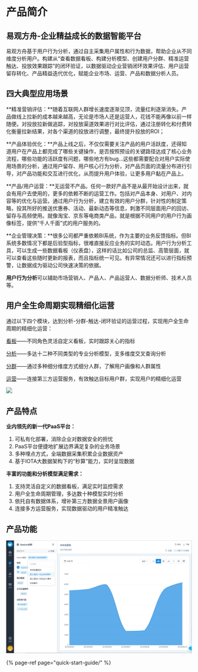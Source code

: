 # 产品简介

## 易观方舟-企业精益成长的数据智能平台

易观方舟基于用户行为分析，通过自主采集用户属性和行为数据，帮助企业从不同维度分析用户。构建从“查看数据看板、构建分析模型、创建用户分群、精准运营触达、投放效果跟踪”的闭环验证，以数据驱动企业营销闭环效果评估、用户运营留存转化、产品精益迭代优化，赋能企业市场、运营、产品和数据分析人员。

## 四大典型应用场景

**精准营销评估：**随着互联网人群增长速度逐渐见顶，流量红利逐渐消失。产品做线上拉新的成本越来越高，无论是市场人还是运营人，花钱不能再像以前一样随便。对投放拉新做追踪，对投放渠道效果进行对比评估，通过注册转化和付费转化衡量拉新结果，对各个渠道的投放进行调整，最终提升投放的ROI；

**产品体验优化：**产品上线之后，不仅仅需要关注产品的用户活跃度，还得知道用户在产品上都完成了哪些关键操作，是否按照预设的关键路径达成了核心业务流程，哪些功能的活跃度有问题，哪些地方有bug…这些都需要配合对用户实际使用场景的分析，通过用户留存、用户核心行为分析，对产品页面的流量分布进行引导，对产品功能和交互进行优化，从而提升用户体验，让更多用户黏在产品上。

**产品/用户运营：**无运营不产品。任何一款好产品不是从最开始设计出来，就会有用户去使用的，更多的依赖不断的运营工作。包括对产品本身、对用户、对内容等的优化与运营。通过用户行为分析，建立有效的用户分群，针对性的制定策略，投其所好的推送优惠券、活动、最新动态等信息，刺激不同层面用户的回访、留存与高频使用。就像淘宝、京东等电商类产品，就是根据不同用户的用户行为画像标签，提供“千人千面”式的用户服务的。

**企业管理决策：**很多公司都严重依赖BI系统，作为主要的业务反馈指标。但BI系统多数情况下都是后验型指标，很难直接反应业务的实时动态。用户行为分析工具，可以生成一些数据看板（仪表盘），这样的话比如公司的总监、高管层面，就可以查看这些随时更新的报表，而且指标统一可见。有异常情况还可以进行指标预警，让数据成为驱动公司快速决策的依据。

**用户行为分析**可以辅助市场营销人、产品人、产品运营人、数据分析师、技术人员等。

## 用户全生命周期实现精细化运营

通过以下四个模块，达到分析-分群-触达-闭环验证的运营过程，实现用户全生命周期的精细化运营：

[看板](features/dashboard.md)——不同角色灵活自定义看板，实时跟踪关心的指标

[分析](features/analytics/)——多达十二种不同类型的专业分析模型，支多维度交叉查询分析

[分群](features/segmentation/)——通过多种细分维度方式细分人群，了解用户画像和人群属性

[运营](features/operation/)——连接第三方运营服务，有效触达目标用户群，实现用户的精细化运营

![ ](https://imguserradar.analysys.cn/fangzhou/sysImg/201706141931230718.png)

## 产品特点

**业内领先的新一代PaaS平台：**

1. 可私有化部署，消除企业对数据安全的担忧
2. PaaS平台便捷地扩展边界满足复杂的业务场景
3. 多种埋点方式，全端数据采集积累企业数据资产
4. 基于IOTA大数据架构下的“秒算”能力，实时呈现数据

**丰富的功能和分析模型满足需求：**

1. 支持灵活自定义的数据看板，满足实时监控需求
2. 用户全生命周期管理，多达数十种模型实时分析
3. 依托自有数据体系，增补第三方数据全景用户画像
4. 连接多方运营服务，实现数据驱动的用户精准触达

## 产品功能

![](.gitbook/assets/image%20%28239%29.png)

{% page-ref page="quick-start-guide/" %}

